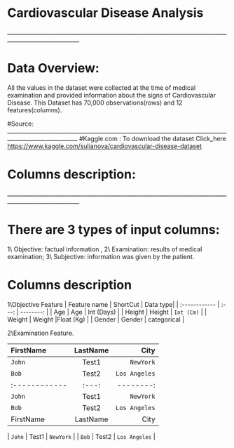  #  Cardiovascular Disease Analysis
 ــــــــــــــــــــــــــــــــــــــــــــــــــــــــــــــــــــــــــــــــــــــــــــــــــــــــــــــــــــــــــــــــــــــــــــــــــــــــــــــــــ
 # Data Overview:
 
 All the values in the dataset were collected at the time of medical examination and provided information about the signs of Cardiovascular Disease. This Dataset has 70,000 observations(rows) and 12 features(columns).
 
 #Source:
 ـــــــــــــــــــــــــــــــــــــــــــــــــــــــــــــــــــــــــــــــــــــــــــــــــــــــــــــــــــــــــــــــــــــــــــــــــــــــــــــــــ
 #Kaggle.com :
 To download the dataset Click_here https://www.kaggle.com/sulianova/cardiovascular-disease-dataset
 # Columns description:
 ــــــــــــــــــــــــــــــــــــــــــــــــــــــــــــــــــــــــــــــــــــــــــــــــــــــــــــــــــــــــــــــــــــــــــــــــــــــــــــــــــ
 # There are 3 types of input columns:
1\ Objective: factual information ,
2\ Examination: results of medical examination;
3\ Subjective: information was given by the patient.
# Columns description
1\Objective Feature
| Feature name	    | ShortCut      | Data type|
| :------------ |   :---:       | --------: |
| Age |   Age       | Int (Days) |
| Height        | Height         | `Int (Cm)`   |
| Weight         | Weight         |Float (Kg)   |
| Gender         | Gender         | categorical   |

2\Examination Feature.

| FirstName     | LastName      | City  |                      
| :------------ |   :---:       | --------: |
| `John`        | Test1         | `NewYork`   |
| `Bob`         | Test2         | `Los Angeles`   |
| :------------ |   :---:       | --------: |
| `John`        | Test1         | `NewYork`   |
| `Bob`         | Test2         | `Los Angeles`   |
| FirstName     | LastName      | City  |

| `John`        | Test1         | `NewYork`   |
| `Bob`         | Test2         | `Los Angeles`   |




